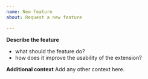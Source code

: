 ```yaml
---
name: New feature
about: Request a new feature

---
```


**Describe the feature**
* what should the feature do?
* how does it improve the usability of the extension?

**Additional context**
Add any other context here.
